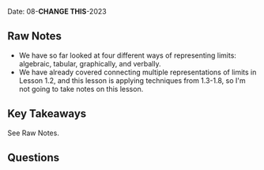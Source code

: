 Date: 08-**CHANGE THIS**-2023

## Raw Notes

- We have so far looked at four different ways of representing limits: algebraic, tabular, graphically, and verbally.
- We have already covered connecting multiple representations of limits in Lesson 1.2, and this lesson is applying techniques from 1.3-1.8, so I'm not going to take notes on this lesson.

## Key Takeaways

See Raw Notes.
## Questions

